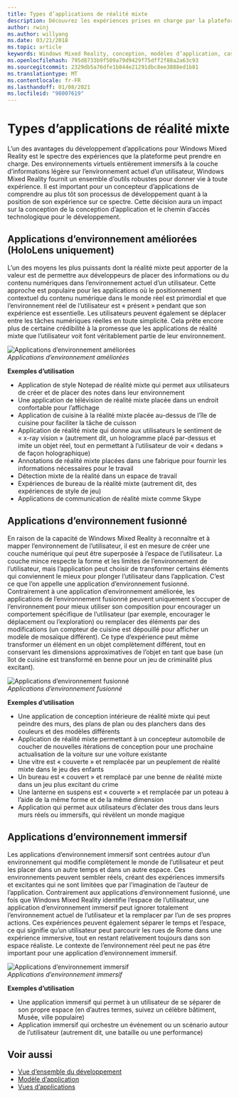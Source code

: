 ```yaml
---
title: Types d’applications de réalité mixte
description: Découvrez les expériences prises en charge par la plateforme de réalité mixte, des environnements immersifs à la couche d’informations légère sur l’environnement d’un utilisateur.
author: rwinj
ms.author: willyang
ms.date: 03/21/2018
ms.topic: article
keywords: Windows Mixed Reality, conception, modèles d’application, casque de réalité mixte, casque Windows Mixed realisation, casque de réalité virtuelle, HoloLens
ms.openlocfilehash: 795d8733b9f509a79d9429f75dff2f88a2a63c93
ms.sourcegitcommit: 2329db5a76dfe1b844e21291dbc8ee3888ed1b81
ms.translationtype: MT
ms.contentlocale: fr-FR
ms.lasthandoff: 01/08/2021
ms.locfileid: "98007619"
---
```

# <a name="types-of-mixed-reality-apps"></a>Types d’applications de réalité mixte

L’un des avantages du développement d’applications pour Windows Mixed Reality est le spectre des expériences que la plateforme peut prendre en charge. Des environnements virtuels entièrement immersifs à la couche d’informations légère sur l’environnement actuel d’un utilisateur, Windows Mixed Reality fournit un ensemble d’outils robustes pour donner vie à toute expérience. Il est important pour un concepteur d’applications de comprendre au plus tôt son processus de développement quant à la position de son expérience sur ce spectre. Cette décision aura un impact sur la conception de la conception d’application et le chemin d’accès technologique pour le développement.

## <a name="enhanced-environment-apps-hololens-only"></a>Applications d’environnement améliorées (HoloLens uniquement)

L’un des moyens les plus puissants dont la réalité mixte peut apporter de la valeur est de permettre aux développeurs de placer des informations ou du contenu numériques dans l’environnement actuel d’un utilisateur. Cette approche est populaire pour les applications où le positionnement contextuel du contenu numérique dans le monde réel est primordial et que l’environnement réel de l’utilisateur est « présent » pendant que son expérience est essentielle. Les utilisateurs peuvent également se déplacer entre les tâches numériques réelles en toute simplicité. Cela prête encore plus de certaine crédibilité à la promesse que les applications de réalité mixte que l’utilisateur voit font véritablement partie de leur environnement.

![Applications d’environnement améliorées](images/enhancedenvironmentapps-640px.jpg)<br>
*Applications d’environnement améliorées*

**Exemples d’utilisation**
* Application de style Notepad de réalité mixte qui permet aux utilisateurs de créer et de placer des notes dans leur environnement
* Une application de télévision de réalité mixte placée dans un endroit confortable pour l’affichage
* Application de cuisine à la réalité mixte placée au-dessus de l’île de cuisine pour faciliter la tâche de cuisson
* Application de réalité mixte qui donne aux utilisateurs le sentiment de « x-ray vision » (autrement dit, un hologramme placé par-dessus et imite un objet réel, tout en permettant à l’utilisateur de voir « dedans » de façon holographique)
* Annotations de réalité mixte placées dans une fabrique pour fournir les informations nécessaires pour le travail
* Détection mixte de la réalité dans un espace de travail
* Expériences de bureau de la réalité mixte (autrement dit, des expériences de style de jeu)
* Applications de communication de réalité mixte comme Skype

## <a name="blended-environment-apps"></a>Applications d’environnement fusionné

En raison de la capacité de Windows Mixed Reality à reconnaître et à mapper l’environnement de l’utilisateur, il est en mesure de créer une couche numérique qui peut être superposée à l’espace de l’utilisateur. La couche mince respecte la forme et les limites de l’environnement de l’utilisateur, mais l’application peut choisir de transformer certains éléments qui conviennent le mieux pour plonger l’utilisateur dans l’application. C’est ce que l’on appelle une application d’environnement fusionné. Contrairement à une application d’environnement améliorée, les applications de l’environnement fusionné peuvent uniquement s’occuper de l’environnement pour mieux utiliser son composition pour encourager un comportement spécifique de l’utilisateur (par exemple, encourager le déplacement ou l’exploration) ou remplacer des éléments par des modifications (un compteur de cuisine est dépouillé pour afficher un modèle de mosaïque différent). Ce type d’expérience peut même transformer un élément en un objet complètement différent, tout en conservant les dimensions approximatives de l’objet en tant que base (un îlot de cuisine est transformé en benne pour un jeu de criminalité plus excitant).

![Applications d’environnement fusionné](images/blendedenvironmentapps-640px.jpg)<br>
*Applications d’environnement fusionné*

**Exemples d’utilisation**
* Une application de conception intérieure de réalité mixte qui peut peindre des murs, des plans de plan ou des planchers dans des couleurs et des modèles différents
* Application de réalité mixte permettant à un concepteur automobile de coucher de nouvelles itérations de conception pour une prochaine actualisation de la voiture sur une voiture existante
* Une vitre est « couverte » et remplacée par un peuplement de réalité mixte dans le jeu des enfants
* Un bureau est « couvert » et remplacé par une benne de réalité mixte dans un jeu plus excitant du crime
* Une lanterne en suspens est « couverte » et remplacée par un poteau à l’aide de la même forme et de la même dimension
* Application qui permet aux utilisateurs d’éclater des trous dans leurs murs réels ou immersifs, qui révèlent un monde magique

## <a name="immersive-environment-apps"></a>Applications d’environnement immersif

Les applications d’environnement immersif sont centrées autour d’un environnement qui modifie complètement le monde de l’utilisateur et peut les placer dans un autre temps et dans un autre espace. Ces environnements peuvent sembler réels, créant des expériences immersifs et excitantes qui ne sont limitées que par l’imagination de l’auteur de l’application. Contrairement aux applications d’environnement fusionné, une fois que Windows Mixed Reality identifie l’espace de l’utilisateur, une application d’environnement immersif peut ignorer totalement l’environnement actuel de l’utilisateur et la remplacer par l’un de ses propres actions. Ces expériences peuvent également séparer le temps et l’espace, ce qui signifie qu’un utilisateur peut parcourir les rues de Rome dans une expérience immersive, tout en restant relativement toujours dans son espace réaliste. Le contexte de l’environnement réel peut ne pas être important pour une application d’environnement immersif.

![Applications d’environnement immersif](images/windows-mixed-reality-640px.jpg)<br>
*Applications d’environnement immersif*

**Exemples d’utilisation**
* Une application immersif qui permet à un utilisateur de se séparer de son propre espace (en d’autres termes, suivez un célèbre bâtiment, Musée, ville populaire)
* Application immersif qui orchestre un événement ou un scénario autour de l’utilisateur (autrement dit, une bataille ou une performance)

## <a name="see-also"></a>Voir aussi

* [Vue d’ensemble du développement](../develop/development.md)
* [Modèle d’application](app-model.md)
* [Vues d’applications](app-views.md)
